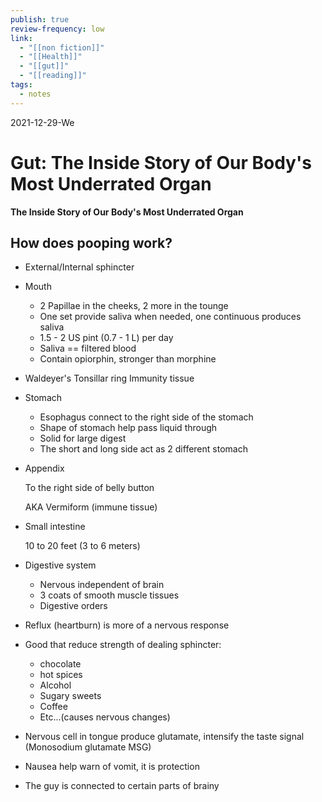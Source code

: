 ```yaml
---
publish: true
review-frequency: low
link:
  - "[[non fiction]]"
  - "[[Health]]"
  - "[[gut]]"
  - "[[reading]]"
tags:
  - notes
---
```

2021-12-29-We

# Gut: The Inside Story of Our Body's Most Underrated Organ

**The Inside Story of Our Body's Most Underrated Organ**
## How does pooping work?

-   External/Internal sphincter
    
-   Mouth
    
    -   2 Papillae in the cheeks, 2 more in the tounge
    -   One set provide saliva when needed, one continuous produces saliva
    -   1.5 - 2 US pint (0.7 - 1 L) per day
    -   Saliva == filtered blood
    -   Contain opiorphin, stronger than morphine
-   Waldeyer's Tonsillar ring Immunity tissue
    
-   Stomach
    
    -   Esophagus connect to the right side of the stomach
    -   Shape of stomach help pass liquid through
    -   Solid for large digest
    -   The short and long side act as 2 different stomach
-   Appendix
    
    To the right side of belly button
    
    AKA Vermiform (immune tissue)
    
-   Small intestine
    
    10 to 20 feet (3 to 6 meters)
    
-   Digestive system
    
    -   Nervous independent of brain
    -   3 coats of smooth muscle tissues
    -   Digestive orders
-   Reflux (heartburn) is more of a nervous response
    
-   Good that reduce strength of dealing sphincter:
    
    -   chocolate
    -   hot spices
    -   Alcohol
    -   Sugary sweets
    -   Coffee
    -   Etc...(causes nervous changes)
-   Nervous cell in tongue produce glutamate, intensify the taste signal (Monosodium glutamate MSG)
    
-   Nausea help warn of vomit, it is protection
    
-   The guy is connected to certain parts of brainy